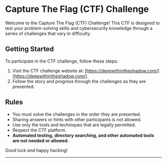 # Capture The Flag (CTF) Challenge

Welcome to the Capture The Flag (CTF) Challenge! This CTF is designed to test your problem-solving skills and cybersecurity knowledge through a series of challenges that vary in difficulty. 

## Getting Started

To participate in the CTF challenge, follow these steps:

1. Visit the CTF challenge website at: [https://deepwithintheshadow.com/](https://deepwithintheshadow.com/).
2. Follow the story and progress through the challenges as they are presented.

## Rules

- You must solve the challenges in the order they are presented.
- Sharing answers or hints with other participants is not allowed.
- Use only the tools and techniques that are legally permitted.
- Respect the CTF platform.
- **Automated testing, directory searching, and other automated tools are not needed or allowed.**

Good luck and happy hacking!

---
